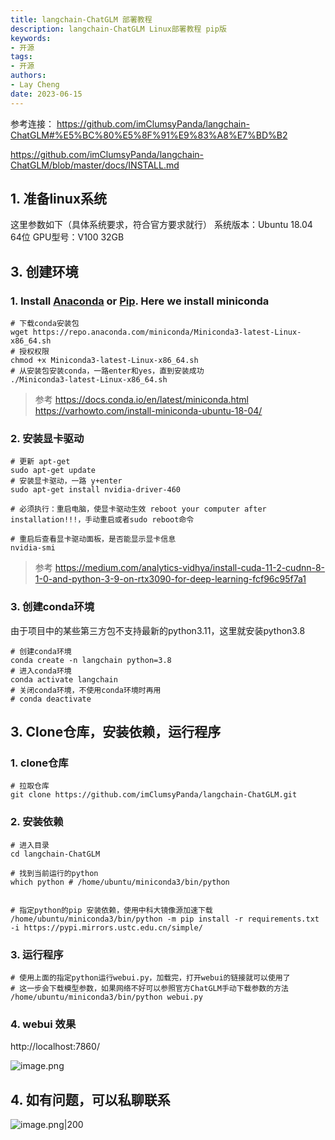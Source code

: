 ```yaml
---
title: langchain-ChatGLM 部署教程
description: langchain-ChatGLM Linux部署教程 pip版
keywords:
- 开源
tags: 
- 开源
authors:
- Lay Cheng
date: 2023-06-15
---
```

参考连接：
https://github.com/imClumsyPanda/langchain-ChatGLM#%E5%BC%80%E5%8F%91%E9%83%A8%E7%BD%B2

https://github.com/imClumsyPanda/langchain-ChatGLM/blob/master/docs/INSTALL.md


## 1. 准备linux系统
这里参数如下（具体系统要求，符合官方要求就行）
	系统版本：Ubuntu 18.04 64位
	GPU型号：V100 32GB
	
	
## 3. 创建环境

### 1.  Install [Anaconda](https://pytorch.org/get-started/locally/#anaconda) or [Pip](https://pytorch.org/get-started/locally/#pip). Here we install miniconda 
```shell
# 下载conda安装包
wget https://repo.anaconda.com/miniconda/Miniconda3-latest-Linux-x86_64.sh
# 授权权限
chmod +x Miniconda3-latest-Linux-x86_64.sh
# 从安装包安装conda，一路enter和yes，直到安装成功
./Miniconda3-latest-Linux-x86_64.sh
```
> 参考
> https://docs.conda.io/en/latest/miniconda.html
> https://varhowto.com/install-miniconda-ubuntu-18-04/


### 2. 安装显卡驱动
```shell
# 更新 apt-get
sudo apt-get update
# 安装显卡驱动，一路 y+enter
sudo apt-get install nvidia-driver-460

# 必须执行：重启电脑，使显卡驱动生效 reboot your computer after installation!!!，手动重启或者sudo reboot命令

# 重启后查看显卡驱动面板，是否能显示显卡信息
nvidia-smi
```
> 参考
> https://medium.com/analytics-vidhya/install-cuda-11-2-cudnn-8-1-0-and-python-3-9-on-rtx3090-for-deep-learning-fcf96c95f7a1


### 3. 创建conda环境
由于项目中的某些第三方包不支持最新的python3.11，这里就安装python3.8
```shell
# 创建conda环境
conda create -n langchain python=3.8
# 进入conda环境
conda activate langchain
# 关闭conda环境，不使用conda环境时再用
# conda deactivate
```



## 3. Clone仓库，安装依赖，运行程序


### 1. clone仓库
```shell
# 拉取仓库
git clone https://github.com/imClumsyPanda/langchain-ChatGLM.git
```

### 2. 安装依赖
```shell
# 进入目录
cd langchain-ChatGLM

# 找到当前运行的python
which python # /home/ubuntu/miniconda3/bin/python


# 指定python的pip 安装依赖，使用中科大镜像源加速下载
/home/ubuntu/miniconda3/bin/python -m pip install -r requirements.txt -i https://pypi.mirrors.ustc.edu.cn/simple/

```

### 3. 运行程序

```shell
# 使用上面的指定python运行webui.py，加载完，打开webui的链接就可以使用了
# 这一步会下载模型参数，如果网络不好可以参照官方ChatGLM手动下载参数的方法
/home/ubuntu/miniconda3/bin/python webui.py

```


### 4. webui 效果

http://localhost:7860/

![image.png](https://leicheng42img-1252305483.cos.ap-shanghai.myqcloud.com/pictures/20230608144750.png)





## 4. 如有问题，可以私聊联系

![image.png|200](https://leicheng42img-1252305483.cos.ap-shanghai.myqcloud.com/pictures/20230608144458.png)


